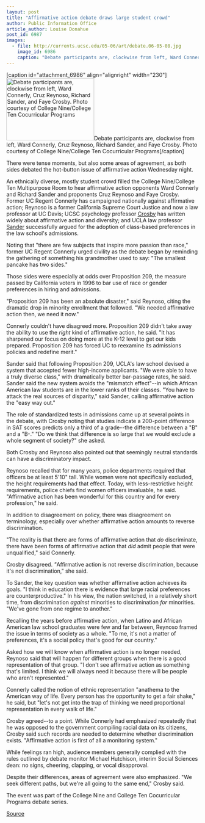 ```yaml
---
layout: post
title: "Affirmative action debate draws large student crowd"
author: Public Information Office
article_author: Louise Donahue
post_id: 6987
images:
  - file: http://currents.ucsc.edu/05-06/art/debate.06-05-08.jpg
    image_id: 6986
    caption: "Debate participants are, clockwise from left, Ward Connerly, Cruz Reynoso, Richard Sander, and Faye Crosby. Photo courtesy of College Nine/College Ten Cocurricular Programs"
---
```


[caption id="attachment_6986" align="alignright" width="230"]<a href="http://dev-ucsc-news.pantheonsite.io/wp-content/uploads/2006/05/debate.06-05-08.jpg"><img class="size-full wp-image-6986" src="http://dev-ucsc-news.pantheonsite.io/wp-content/uploads/2006/05/debate.06-05-08.jpg" alt="Debate participants are, clockwise from left, Ward Connerly, Cruz Reynoso, Richard Sander, and Faye Crosby. Photo courtesy of College Nine/College Ten Cocurricular Programs" width="230" height="163" /></a>Debate participants are, clockwise from left, Ward Connerly, Cruz Reynoso, Richard Sander, and Faye Crosby. Photo courtesy of College Nine/College Ten Cocurricular Programs[/caption]
<a name="content" id="content"></a>
<p>
  There were tense moments, but also some areas of agreement, as both sides debated the hot-button issue of affirmative action Wednesday night.
</p>
<p>
  An ethnically diverse, mostly student crowd filled the College Nine/College Ten Multipurpose Room to hear affirmative action opponents Ward Connerly and Richard Sander and proponents Cruz Reynoso and Faye Crosby. Former UC Regent Connerly has campaigned nationally against affirmative action; Reynoso is a former California Supreme Court Justice and now a law professor at UC Davis; UCSC psychology professor <a href="http://psych.ucsc.edu/directory/details.php?id=8)%20">Crosby</a> has written widely about affirmative action and diversity; and UCLA law professor <a href="http://www.law.ucla.edu/home/index.asp?page=678">Sander</a> successfully argued for the adoption of class-based preferences in the law school's admissions.
</p>
<p>
  Noting that "there are few subjects that inspire more passion than race," former UC Regent Connerly urged civility as the debate began by reminding the gathering of something his grandmother used to say: "The smallest pancake has two sides."
</p>
<p>
  Those sides were especially at odds over Proposition 209, the measure passed by California voters in 1996 to bar use of race or gender preferences in hiring and admissions.
</p>
<p>
  "Proposition 209 has been an absolute disaster," said Reynoso, citing the dramatic drop in minority enrollment that followed. "We needed affirmative action then, we need it now."
</p>
<p>
  Connerly couldn't have disagreed more. Proposition 209 didn't take away the ability to use the <i>right</i> kind of affirmative action, he said. "It has sharpened our focus on doing more at the K-12 level to get our kids prepared. Proposition 209 has forced UC to reexamine its admissions policies and redefine merit."
</p>
<p>
  Sander said that following Proposition 209, UCLA's law school devised a system that accepted fewer high-income applicants. "We were able to have a truly diverse class," with dramatically better bar-passage rates, he said. Sander said the new system avoids the "mismatch effect"--in which African American law students are in the lower ranks of their classes. "You have to attack the real sources of disparity," said Sander, calling affirmative action the "easy way out."
</p>
<p>
  The role of standardized tests in admissions came up at several points in the debate, with Crosby noting that studies indicate a 200-point difference in SAT scores predicts only a third of a grade--the difference between a "B" and a "B-." "Do we think that difference is so large that we would exclude a whole segment of society?" she asked.
</p>
<p>
  Both Crosby and Reynoso also pointed out that seemingly neutral standards can have a discriminatory impact.
</p>
<p>
  Reynoso recalled that for many years, police departments required that officers be at least 5'10" tall. While women were not specifically excluded, the height requirements had that effect. Today, with less-restrictive height requirements, police chiefs find women officers invaluable, he said. "Affirmative action has been wonderful for this country and for every profession," he said.
</p>
<p>
  In addition to disagreement on policy, there was disagreement on terminology, especially over whether affirmative action amounts to reverse discrimination.
</p>
<p>
  "The reality is that there are forms of affirmative action that <i>do</i> discriminate, there have been forms of affirmative action that <i>did</i> admit people that were unqualified," said Connerly.
</p>
<p>
  Crosby disagreed. <em>"</em>Affirmative action is not reverse discrimination, because it's not discrimination," she said.
</p>
<p>
  To Sander, the key question was whether affirmative action achieves its goals. "I think in education there is evidence that large racial preferences are counterproductive." In his view, the nation switched, in a relatively short time, from discrimination <i>against</i> minorities to discrimination <i>for</i> minorities. "We've gone from one regime to another."
</p>
<p>
  Recalling the years before affirmative action, when Latino and African American law school graduates were few and far between, Reynoso framed the issue in terms of society as a whole. "To me, it's not a matter of preferences, it's a social policy that's good for our country."
</p>
<p>
  Asked how we will know when affirmative action is no longer needed, Reynoso said that will happen for different groups when there is a good representation of that group. "I don't see affirmative action as something that's limited. I think we will always need it because there will be people who aren't represented."
</p>
<p>
  Connerly called the notion of ethnic representation "anathema to the American way of life. Every person has the opportunity to get a fair shake," he said, but "let's not get into the trap of thinking we need proportional representation in every walk of life."
</p>
<p>
  Crosby agreed--to a point. While Connerly had emphasized repeatedly that he was opposed to the government compiling racial data on its citizens, Crosby said such records are needed to determine whether discrimination exists. "Affirmative action is first of all a monitoring system."
</p>
<p>
  While feelings ran high, audience members generally complied with the rules outlined by debate monitor Michael Hutchison, interim Social Sciences dean: no signs, cheering, clapping, or vocal disapproval.
</p>
<p>
  Despite their differences, areas of agreement were also emphasized. "We seek different paths, but we're all going to the same end," Crosby said.
</p>
<p>
  The event was part of the College Nine and College Ten Cocurricular Programs debate series.
</p>
<p><a href="http://www1.ucsc.edu/currents/05-06/05-08/debate.asp" title="Permalink to debate">Source</a></p>
